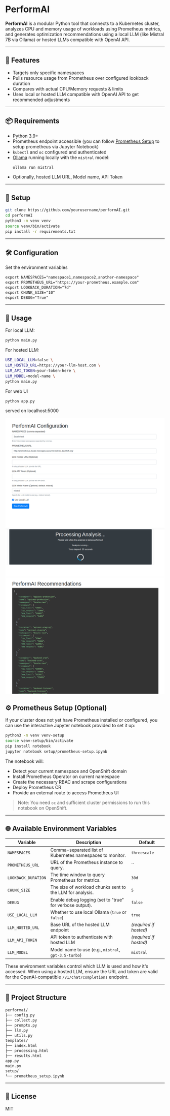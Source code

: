 # PerformAI

**PerformAI** is a modular Python tool that connects to a Kubernetes cluster, analyzes CPU and memory usage of workloads using Prometheus metrics, and generates optimization recommendations using a local LLM (like Mistral 7B via Ollama) or hosted LLMs compatible with OpenAI API.

---

## 🚀 Features
- Targets only specific namespaces
- Pulls resource usage from Prometheus over configured lookback duration
- Compares with actual CPU/Memory requests & limits
- Uses local or hosted LLM compatible with OpenAI API to get recommended adjustments

---

## 📦 Requirements
- Python 3.9+
- Prometheus endpoint accessible (you can follow [Prometheus Setup](#prometheus-setup-optional) to setup prometheus via Jupyter Notebook)
- `kubectl` and `oc` configured and authenticated
- [Ollama](https://ollama.com/) running locally with the `mistral` model:
  ```bash
  ollama run mistral
  ```
- Optionally, hosted LLM URL, Model name, API Token

---

## 🔧 Setup
```bash
git clone https://github.com/yourusername/performAI.git
cd performAI
python3 -m venv venv
source venv/bin/activate
pip install -r requirements.txt
```

---

## 🛠 Configuration
Set the environment variables 
```commandline
export NAMESPACES="namespace1,namespace2,another-namespace"
export PROMETHEUS_URL="https://your-prometheus.example.com"
export LOOKBACK_DURATION="7d"
export CHUNK_SIZE="10"
export DEBUG="True"
```

---

## 🧠 Usage

For local LLM: 
```bash
python main.py
```
For hosted LLM:
```bash
USE_LOCAL_LLM=false \
LLM_HOSTED_URL=https://your-llm-host.com \
LLM_API_TOKEN=your-token-here \
LLM_MODEL=model-name \
python main.py
```
For web UI
```bash
python app.py
```
served on localhost:5000

![UI screen](./img/performAI.png)
![UI processing](./img/processing.png)
![UI results](./img/Results.png)

## ⚙️ Prometheus Setup (Optional)
If your cluster does not yet have Prometheus installed or configured, you can use the interactive Jupyter notebook provided to set it up:

```bash
python3 -m venv venv-setup
source venv-setup/bin/activate
pip install notebook
jupyter notebook setup/prometheus-setup.ipynb
```

The notebook will:
- Detect your current namespace and OpenShift domain
- Install Prometheus Operator on current namespace
- Create the necessary RBAC and scrape configurations
- Deploy Prometheus CR
- Provide an external route to access Prometheus UI

> Note: You need `oc` and sufficient cluster permissions to run this notebook on OpenShift.


---

## 🌐 Available Environment Variables

| Variable           | Description                                              | Default          |
|--------------------|----------------------------------------------------------|------------------|
| `NAMESPACES`       | Comma-separated list of Kubernetes namespaces to monitor.| `threescale`     |
| `PROMETHEUS_URL`   | URL of the Prometheus instance to query.                 | ``               |
| `LOOKBACK_DURATION`| The time window to query Prometheus for metrics.         | `30d`            |
| `CHUNK_SIZE`       | The size of workload chunks sent to the LLM for analysis.| `5`              |
| `DEBUG`            | Enable debug logging (set to "true" for verbose output). | `false`          |
| `USE_LOCAL_LLM`    | Whether to use local Ollama (`true` or `false`)          | `true`           |
| `LLM_HOSTED_URL`   | Base URL of the hosted LLM endpoint                      | *(required if hosted)* |
| `LLM_API_TOKEN`    | API token to authenticate with hosted LLM                | *(required if hosted)* |
| `LLM_MODEL`        | Model name to use (e.g., `mistral`, `gpt-3.5-turbo`)     | `mistral`        |

These environment variables control which LLM is used and how it's accessed. When using a hosted LLM, ensure the URL and token are valid for the OpenAI-compatible `/v1/chat/completions` endpoint.

---

## 📂 Project Structure
```
performai/
├── config.py
├── collect.py
├── prompts.py
├── llm.py
├── utils.py  
templates/
├── index.html
├── processing.html
├── results.html     
app.py
main.py
setup/
└── prometheus_setup.ipynb
```

---

## 📜 License
MIT
